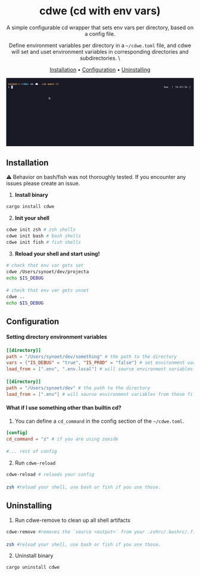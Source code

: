 <div align="center">

# cdwe (cd with env vars)
A simple configurable cd wrapper that sets env vars per directory, based on a config file.

Define environment variables per directory in a `~/cdwe.toml` file, and cdwe will set and uset environment variables in corresponding directories and subdirectories. \

[Installation](#installation) •
[Configuration](#configuration) •
[Uninstalling](#uninstalling)
</div>

 


![usage](./assets/usage.gif)

## Installation

:warning: Behavior on bash/fish was not thoroughly tested. If you encounter any issues please create an issue.

1. **Install binary**
```bash
cargo install cdwe
```

2. **Init your shell**
```bash
cdwe init zsh # zsh shells
cdwe init bash # bash shells
cdwe init fish # fish shells
```

3. **Reload your shell and start using!**
```bash
# check that env var gets set
cdwe /Users/synoet/dev/projecta
echo $IS_DEBUG

# check that env var gets unset
cdwe ..
echo $IS_DEBUG
```


## Configuration 
#### Setting directory environment variables
```toml
[[directory]]
path = "/Users/synoet/dev/something" # the path to the directory
vars = {"IS_DEBUG" = "true", "IS_PROD" = "false"} # set environment variables
load_from = [".env", ".env.local"] # will source environment variables from these files

[[directory]]
path = "/Users/synoet/dev" # the path to the directory
load_from = [".env"] # will source environment variables from these files
```

#### What if I use something other than builtin cd?

1. You can define a `cd_command` in the config section of the `~/cdwe.toml`.
```toml
[config]
cd_command = "z" # if you are using zoxide

#... rest of config
```

2. Run `cdwe-reload`
```bash
cdwe-reload # reloads your config

zsh #reload your shell, use bash or fish if you use those.

```

## Uninstalling
1. Run cdwe-remove to clean up all shell artifacts
```bash
cdwe-remove #removes the `source <output>` from your .zshrc/.bashrc/.fish

zsh #reload your shell, use bash or fish if you use those.
```

2. Uninstall binary
```bash
cargo uninstall cdwe
```

